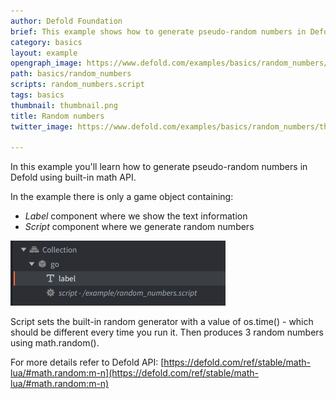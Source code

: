 ```yaml
---
author: Defold Foundation
brief: This example shows how to generate pseudo-random numbers in Defold using built-in math API.
category: basics
layout: example
opengraph_image: https://www.defold.com/examples/basics/random_numbers/thumbnail.png
path: basics/random_numbers
scripts: random_numbers.script
tags: basics
thumbnail: thumbnail.png
title: Random numbers
twitter_image: https://www.defold.com/examples/basics/random_numbers/thumbnail.png

---
```


In this example you'll learn how to generate pseudo-random numbers in Defold using built-in math API.

In the example there is only a game object containing:
- *Label* component where we show the text information
- *Script* component where we generate random numbers

![collection](collection.png)

Script sets the built-in random generator with a value of os.time() - which should be different every time you run it.
Then produces 3 random numbers using math.random().

For more details refer to Defold API: [https://defold.com/ref/stable/math-lua/#math.random:m-n](https://defold.com/ref/stable/math-lua/#math.random:m-n)